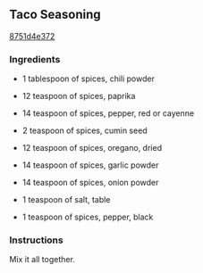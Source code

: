 ## Taco Seasoning

[8751d4e372](http://www.food.com/recipe/taco-seasoning-437953)

### Ingredients

 - 1 tablespoon of spices, chili powder

 - 12 teaspoon of spices, paprika

 - 14 teaspoon of spices, pepper, red or cayenne

 - 2 teaspoon of spices, cumin seed

 - 12 teaspoon of spices, oregano, dried

 - 14 teaspoon of spices, garlic powder

 - 14 teaspoon of spices, onion powder

 - 1 teaspoon of salt, table

 - 1 teaspoon of spices, pepper, black

### Instructions

Mix it all together.